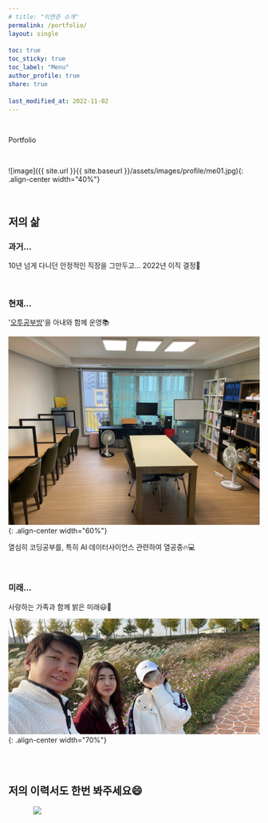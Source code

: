 ```yaml
---
# title: "이연준 소개"
permalink: /portfolio/
layout: single

toc: true
toc_sticky: true
toc_label: "Menu"
author_profile: true
share: true

last_modified_at: 2022-11-02
---
```




<br>

<p> Portfolio </p>

<br>

![image]({{ site.url }}{{ site.baseurl }}/assets/images/profile/me01.jpg){: .align-center width="40%"}

<br>

## 저의 삶

### 과거...
10년 넘게 다니던 안정적인 직장을 그만두고... 
2022년 이직 결정🗽  

<br>

### 현재...
'[오투공부방](http://leeyj85.shop/o2study/)'을 아내와 함께 운영📚  

![image](../assets/images/profile/o2study.jpg){: .align-center width="60%"}

열심히 코딩공부를, 특히 AI·데이터사이언스 관련하여 열공중🔥💻  

<br>

### 미래...
사랑하는 가족과 함께 밝은 미래😃🌈  

![image](../assets/images/profile/family01.jpg){: .align-center width="70%"}


<br><br>


## 저의 이력서도 한번 봐주세요😄

<div style="width : 80%; margin : auto;">
  <a href="http://leeyj85.shop/aboutme/" target="_blank">
    <img src="{{ site.url }}{{ site.baseurl }}/assets/images/profile/resume.png">
  </a>
</div>  

<br><br>



